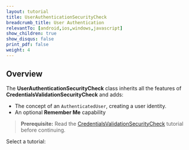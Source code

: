 ```yaml
---
layout: tutorial
title: UserAuthenticationSecurityCheck
breadcrumb_title: User Authentication
relevantTo: [android,ios,windows,javascript]
show_children: true
show_disqus: false
print_pdf: false
weight: 4
---
```

<!-- NLS_CHARSET=UTF-8 -->
## Overview
The **UserAuthenticationSecurityCheck** class inherits all the features of **CredentialsValidationSecurityCheck** and adds:

- The concept of an `AuthenticatedUser`, creating a user identity.
- An optional **Remember Me** capability

> **Prerequisite:** Read the [CredentialsValidationSecurityCheck](../credentials-validation) tutorial before continuing.

Select a tutorial:
